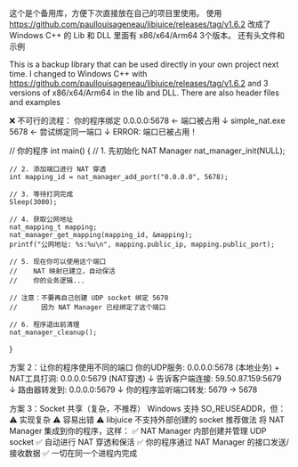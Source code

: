 这个是个备用库，方便下次直接放在自己的项目里使用。
使用 https://github.com/paullouisageneau/libjuice/releases/tag/v1.6.2
改成了 Windows C++ 的 Lib 和 DLL
里面有 x86/x64/Arm64 3个版本。
还有头文件和示例


This is a backup library that can be used directly in your own project next time. 
I changed to Windows C++ with https://github.com/paullouisageneau/libjuice/releases/tag/v1.6.2 
and 3 versions of x86/x64/Arm64 in the lib and DLL. 
There are also header files and examples


❌ 不可行的流程：
你的程序绑定 0.0.0.0:5678  ← 端口被占用
    ↓
simple_nat.exe 5678  ← 尝试绑定同一端口
    ↓
ERROR: 端口已被占用！

// 你的程序
int main() {
    // 1. 先初始化 NAT Manager
    nat_manager_init(NULL);
    
    // 2. 添加端口进行 NAT 穿透
    int mapping_id = nat_manager_add_port("0.0.0.0", 5678);
    
    // 3. 等待打洞完成
    Sleep(3000);
    
    // 4. 获取公网地址
    nat_mapping_t mapping;
    nat_manager_get_mapping(mapping_id, &mapping);
    printf("公网地址: %s:%u\n", mapping.public_ip, mapping.public_port);
    
    // 5. 现在你可以使用这个端口
    //    NAT 映射已建立，自动保活
    //    你的业务逻辑...
    
    // 注意：不要再自己创建 UDP socket 绑定 5678
    //      因为 NAT Manager 已经绑定了这个端口
    
    // 6. 程序退出前清理
    nat_manager_cleanup();
}



方案 2：让你的程序使用不同的端口
你的UDP服务: 0.0.0.0:5678 (本地业务)
    +
NAT工具打洞: 0.0.0.0:5679 (NAT穿透)
    ↓
告诉客户端连接: 59.50.87.159:5679
    ↓
路由器转发到: 0.0.0.0:5679
    ↓
你的程序监听端口转发: 5679 → 5678


方案 3：Socket 共享（复杂，不推荐）
Windows 支持 SO_REUSEADDR，但：
⚠️ 实现复杂
⚠️ 容易出错
⚠️ libjuice 不支持外部创建的 socket
推荐做法
将 NAT Manager 集成到你的程序，这样：
✅ NAT Manager 内部创建并管理 UDP socket
✅ 自动进行 NAT 穿透和保活
✅ 你的程序通过 NAT Manager 的接口发送/接收数据
✅ 一切在同一个进程内完成

